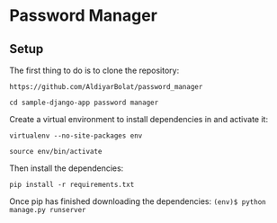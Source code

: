 # Password Manager

## Setup
The first thing to do is to clone the repository:

```https://github.com/AldiyarBolat/password_manager```

```cd sample-django-app password manager```

Create a virtual environment to install dependencies in and activate it:

```virtualenv --no-site-packages env```

```source env/bin/activate```

Then install the dependencies:

```pip install -r requirements.txt```

Once pip has finished downloading the dependencies:
```(env)$ python manage.py runserver```

